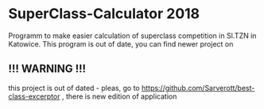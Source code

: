 # SuperClass-Calculator 2018

Programm to make easier calculation of superclass competition in Sl.TZN in Katowice. This program is out of date, you can find newer project on 

## !!! WARNING !!!
this project is out of dated - pleas, go to https://github.com/Sarverott/best-class-excerptor , there is new edition of application
